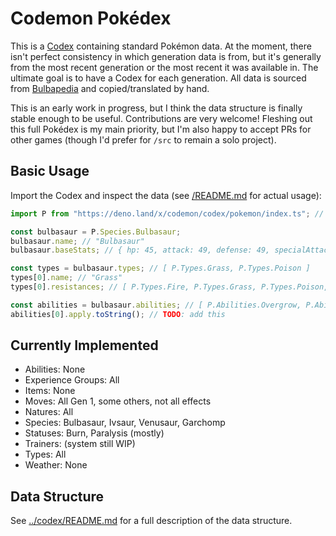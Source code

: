# Codemon Pokédex

This is a [Codex](../README.md) containing standard Pokémon data. At the moment, there isn't perfect consistency in which generation data is from, but it's generally from the most recent generation or the most recent it was available in. The ultimate goal is to have a Codex for each generation. All data is sourced from [Bulbapedia](https://bulbapedia.bulbagarden.net/wiki/Main_Page) and copied/translated by hand.

This is an early work in progress, but I think the data structure is finally stable enough to be useful. Contributions are very welcome! Fleshing out this full Pokédex is my main priority, but I'm also happy to accept PRs for other games (though I'd prefer for `/src` to remain a solo project).

## Basic Usage

Import the Codex and inspect the data (see [/README.md](../../README.md) for actual usage):

```ts
import P from "https://deno.land/x/codemon/codex/pokemon/index.ts"; // note: not yet published

const bulbasaur = P.Species.Bulbasaur;
bulbasaur.name; // "Bulbasaur"
bulbasaur.baseStats; // { hp: 45, attack: 49, defense: 49, specialAttack: 65, specialDefense: 65, speed: 45 }

const types = bulbasaur.types; // [ P.Types.Grass, P.Types.Poison ]
types[0].name; // "Grass"
types[0].resistances; // [ P.Types.Fire, P.Types.Grass, P.Types.Poison, P.Types.Flying, P.Types.Bug, P.Types.Dragon, P.Types.Steel ]

const abilities = bulbasaur.abilities; // [ P.Abilities.Overgrow, P.Abilities.Chlorophyll ]
abilities[0].apply.toString(); // TODO: add this
```

## Currently Implemented

- Abilities: None
- Experience Groups: All
- Items: None
- Moves: All Gen 1, some others, not all effects
- Natures: All
- Species: Bulbasaur, Ivsaur, Venusaur, Garchomp
- Statuses: Burn, Paralysis (mostly)
- Trainers: (system still WIP)
- Types: All
- Weather: None

## Data Structure

See [../codex/README.md](../codex/README.md#Data-Structure) for a full description of the data structure.
